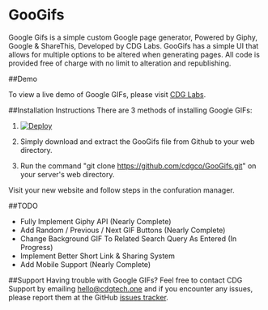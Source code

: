 # GooGifs

Google Gifs is a simple custom Google page generator, Powered by Giphy, Google & ShareThis, Developed by CDG Labs. GooGifs has a simple UI that allows for multiple options to be altered when generating pages. All code is provided free of charge with no limit to alteration and republishing.

##Demo

To view a live demo of Google GIFs, please visit [CDG Labs](https://test.cdgtech.one/).

##Installation Instructions
There are 3 methods of installing Google GIFs:

1. [![Deploy](https://www.herokucdn.com/deploy/button.svg)](https://heroku.com/deploy)

2. Simply download and extract the GooGifs file from Github to your web directory.

3. Run the command "git clone https://github.com/cdgco/GooGifs.git" on your server's web directory.

Visit your new website and follow steps in the confuration manager.

##TODO

* Fully Implement Giphy API (Nearly Complete)
* Add Random / Previous / Next GIF Buttons (Nearly Complete)
* Change Background GIF To Related Search Query As Entered (In Progress)
* Implement Better Short Link & Sharing System
* Add Mobile Support (Nearly Complete)

##Support
Having trouble with Google GIFs? Feel free to contact CDG Support by emailing hello@cdgtech.one and if you encounter any issues, please report them at the GitHub [issues tracker](https://github.com/cdgco/GooGifs/issues).